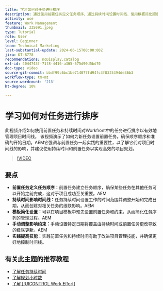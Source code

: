 ```yaml
---
title: 学习如何对任务进行排序
description: 通过使用前置任务定义任务顺序、通过持续时间设置时间线、使用模板简化顺序、避免手动限制以及根据实践优化技能来简化项目管理。
activity: use
feature: Work Management
thumbnail: 335091.jpeg
type: Tutorial
role: User
level: Beginner
team: Technical Marketing
last-substantial-update: 2024-06-15T00:00:00Z
jira: KT-8778
recommendations: noDisplay,catalog
exl-id: 4044743f-71f8-4416-a365-575d90d5bd70
doc-type: video
source-git-commit: bbdf99c6bc1be714077fd94fc3f8325394de36b3
workflow-type: tm+mt
source-wordcount: '218'
ht-degree: 10%

---
```


# 学习如何对任务进行排序

此视频介绍如何使用前置任务和持续时间对Workfront中的任务进行排序以有效地管理项目时间线。
该视频演示了如何为新任务设置前置任务，确保顺序顺序和准确的开始日期。
&#x200B;AEM它强调与前置任务一起实践的重要性，以了解它们对项目时间线的影响，并建议使用持续时间和前置任务以实现高效的项目规划。


>[!VIDEO](https://video.tv.adobe.com/v/335091/?quality=12&learn=on&enablevpops=1)

## 要点

* **前置任务定义任务顺序：**&#x200B;前置任务建立任务顺序，确保某些任务在其他任务可以开始之前完成，这对于项目成功至关重要。&#x200B;AEM
* **持续时间影响时间线：**&#x200B;任务持续时间设置工作的时间范围并调整开始和完成日期，从而创建对相关任务的级联影响。&#x200B;AEM
* **模板简化设置：**&#x200B;可以在项目模板中预先设置前置任务和约束，从而简化任务序列的管理过程。&#x200B;AEM
* **手动调整影响约束：**&#x200B;手动设置特定日期将覆盖由持续时间或前置任务更改导致的级联更新。&#x200B;AEM
* **实践提高技能：**&#x200B;实践前置任务和持续时间有助于改进项目管理技能，并确保更好地控制时间线。

## 有关此主题的推荐教程

* [了解任务持续时间](/help/manage-work/tasks/understand-task-durations.md)
* [了解规划小时数](/help/manage-work/tasks/understand-planned-hours.md)
* [了解 [!UICONTROL Work Effort]](/help/manage-work/tasks/understand-work-effort.md)
